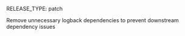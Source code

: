 RELEASE_TYPE: patch

Remove unnecessary logback dependencies to prevent downstream dependency issues 
